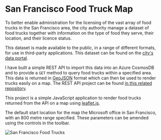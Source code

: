 # San Francisco Food Truck Map

To better enable administration for the licensing of the vast array of food trucks in the San Francisco area, the city authority manage a dataset of food trucks together with information on the type of food they serve, their location, and their licence status.

This dataset is made available to the public, in a range of different formats, for use in third-party applications. This dataset can be found on the [city's data portal](https://data.sfgov.org/Economy-and-Community/Mobile-Food-Facility-Permit/rqzj-sfat/data).

I have built a simple REST API to import this data into an Azure CosmosDB and to provide a `GET` method to query food trucks within a specified area. This data is returned in [GeoJSON](https://datatracker.ietf.org/doc/html/rfc7946) format which can then be used to render trucks easily on a map. The REST API project can be found [in this related repository](https://github.com/irarainey/food-truck-api).

This project is a simple JavaScript application to render food trucks returned from the API on a map using [leaflet.js](https://leafletjs.com/).

The default start location for the map the Microsoft office in San Francisco, with an 800 metre range specified. These parameters can be amended using the controls in the toolbar.

![San Francisco Food Trucks](https://githubrepoimages.z33.web.core.windows.net/foodtrucks.codeshed.dev.png)

